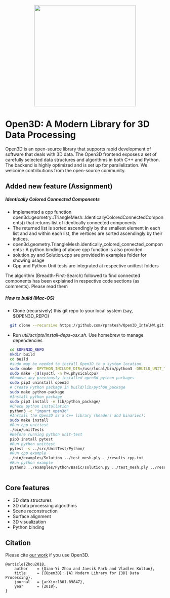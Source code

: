 <p align="center">
<img src="docs/_static/open3d_logo_horizontal.png" width="320" />
</p>

# Open3D: A Modern Library for 3D Data Processing

Open3D is an open-source library that supports rapid development of software that deals with 3D data. The Open3D frontend exposes a set of carefully selected data structures and algorithms in both C++ and Python. The backend is highly optimized and is set up for parallelization. We welcome contributions from the open-source community.

## Added new feature (Assignment)
##### Identically Colored Connected Components
* Implemented a cpp function open3d::geometry::TriangleMesh::IdenticallyColoredConnectedComponents() that returns list of identically connected components
* The returned list is sorted ascendingly by the smallest element in each list and and within each list, the vertices are sorted ascendingly by their indices.
* open3d.geometry.TriangleMesh.identically_colored_connected_components : A python binding of above cpp function is also provided
* solution.py and Solution.cpp are provided in examples folder for showing usage
* Cpp and Python Unit tests are integrated at respective unittest folders

The algorithm (Breadth-First-Search) followed to find connected components has been explained in respective code sections (as comments). Please read them

##### How to build (Mac-OS)
* Clone (recursively) this git repo to your local system (say, $OPEN3D_REPO)
```bash
  git clone --recursive https://github.com/rpratesh/Open3D_IntelHW.git
```
* Run *util/scripts/install-deps-osx.sh*. Use homebrew to manage dependencies
```bash
  cd $OPEN3D_REPO
  mkdir build
  cd build
  #sudo may be needed to install Open3D to a system location.
  sudo cmake -DPYTHON_INCLUDE_DIR=/usr/local/bin/python3 -DBUILD_UNIT_TESTS=ON  ..
  sudo make -j$(sysctl -n hw.physicalcpu)
  #Remove any previously installed open3d python packages
  sudo pip3 uninstall open3d
  # Create Python package in build/lib/python_package
  sudo make python-package
  #Install python package
  sudo pip3 install -e lib/python_package/
  #Check python installation
  python3 -c "import open3d"
  #Install the Open3D as a C++ library (headers and binaries):
  sudo make install
  #Run cpp unittest
  ./bin/unitTests
  #Before running python unit-test
  pip3 install pytest
  #Run python unittest
  pytest -s ../src/UnitTest/Python/
  #Run cpp example
  ./bin/examples/Solution ../test_mesh.ply ../results_cpp.txt
  #Run python example
  python3 ../examples/Python/Basic/solution.py ../test_mesh.ply ../results_py.txt
 
```
  

## Core features

* 3D data structures
* 3D data processing algorithms
* Scene reconstruction
* Surface alignment
* 3D visualization
* Python binding 

## Citation
Please cite [our work](https://arxiv.org/abs/1801.09847) if you use Open3D.

```
@article{Zhou2018,
	author    = {Qian-Yi Zhou and Jaesik Park and Vladlen Koltun},
	title     = {{Open3D}: {A} Modern Library for {3D} Data Processing},
	journal   = {arXiv:1801.09847},
	year      = {2018},
}
```
